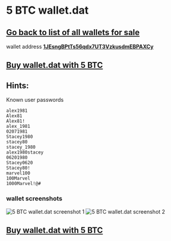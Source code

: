 # 5 BTC wallet.dat

## [Go back to list of all wallets for sale](https://mady2077.github.io/walletBTC/)

wallet address **[1JEsngBPtTs56qdx7UT3VzkusdmEBPAXCy](https://www.blockchain.com/btc/address/1JEsngBPtTs56qdx7UT3VzkusdmEBPAXCy)**

## [Buy wallet.dat with 5 BTC](https://satoshidisk.com/pay/CBJB4Z)

## Hints:
Known user passwords

```
alex1981
Alex81
Alex81!
alex_1981
02071981
Stacey1980
stacey80
stacey_1980
alex1980stacey
06201980
Stacey0620
Stacey80!
marvel100
100Marvel
1000Marvel!@#

```

### wallet screenshots

![5 BTC wallet.dat screenshot 1](https://i.imgur.com/GOvdSHG.png)
![5 BTC wallet.dat screenshot 2](https://i.imgur.com/YrH3VKm.png)

## [Buy wallet.dat with 5 BTC](https://satoshidisk.com/pay/CBJB4Z)